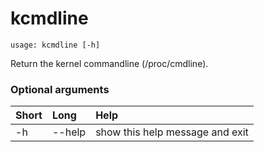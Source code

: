 <!-- THIS PART OF THIS FILE IS AUTOGENERATED. DO NOT MODIFY IT. See scripts/generate-docs.sh -->
# kcmdline

```text
usage: kcmdline [-h]

```

Return the kernel commandline (/proc/cmdline).
### Optional arguments

|Short|Long|Help|
| :--- | :--- | :--- |
|-h|--help|show this help message and exit|

<!-- END OF AUTOGENERATED PART. Do not modify this line or the line below, they mark the end of the auto-generated part of the file. If you want to extend the documentation in a way which cannot easily be done by adding to the command help description, write below the following line. -->
<!-- ------------\>8---- ----\>8---- ----\>8------------ -->

